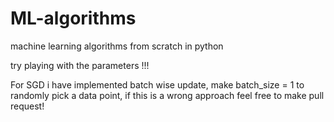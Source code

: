 # ML-algorithms

machine learning algorithms from scratch in python 

try playing with the parameters !!!

For SGD i have implemented batch wise update, make batch_size = 1 to randomly pick a data point, if this is a wrong approach feel free to make pull request!
